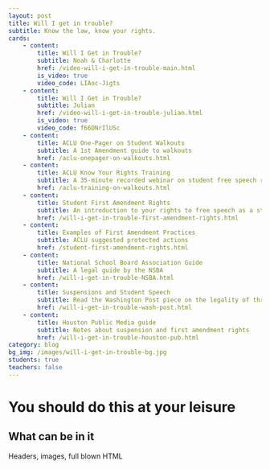 ```yaml
---
layout: post
title: Will I get in trouble?
subtitle: Know the law, know your rights.
cards:
    - content: 
        title: Will I Get in Trouble?
        subtitle: Noah & Charlotte
        href: /video-will-i-get-in-trouble-main.html
        is_video: true
        video_code: LIAoc-Jigts
    - content: 
        title: Will I Get in Trouble?
        subtitle: Julian
        href: /video-will-i-get-in-trouble-julian.html
        is_video: true
        video_code: f66DNrIlUSc
    - content:
        title: ACLU One-Pager on Student Walkouts
        subtitle: A 1st Amendment guide to walkouts 
        href: /aclu-onepager-on-walkouts.html
    - content:
        title: ACLU Know Your Rights Training
        subtitle: A 35-minute recorded webinar on student free speech rights and limits
        href: /aclu-training-on-walkouts.html
    - content:
        title: Student First Amendment Rights
        subtitle: An introduction to your rights to free speech as a student
        href: /will-i-get-in-trouble-first-amendment-rights.html
    - content:
        title: Examples of First Amendment Practices
        subtitle: ACLU suggested protected actions
        href: /student-first-amendment-rights.html    
    - content:
        title: National School Board Association Guide
        subtitle: A legal guide by the NSBA
        href: /will-i-get-in-trouble-NSBA.html
    - content:
        title: Suspensions and Student Speech
        subtitle: Read the Washington Post piece on the legality of threatening suspensions here.
        href: /will-i-get-in-trouble-wash-post.html
    - content:
        title: Houston Public Media guide
        subtitle: Notes about suspension and first amendment rights
        href: /will-i-get-in-trouble-houston-pub.html
category: blog
bg_img: /images/will-i-get-in-trouble-bg.jpg
students: true
teachers: false
---
```


You should do this at your leisure
==================================

## What can be in it

Headers, images, full blown HTML
